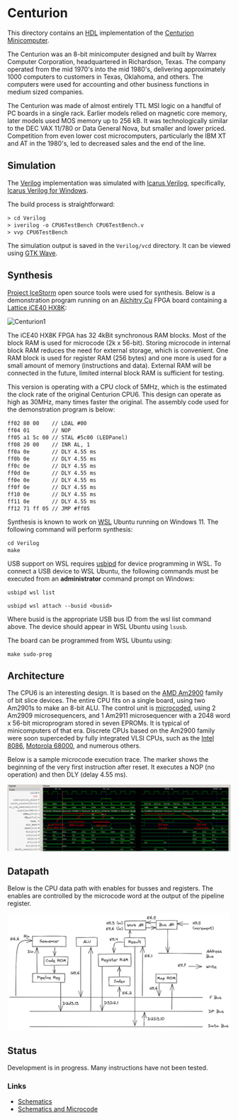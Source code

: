 # Centurion

This directory contains an [HDL](https://en.wikipedia.org/wiki/Hardware_description_language) implementation of the [Centurion Minicomputer](https://github.com/Nakazoto/CenturionComputer/wiki).

The Centurion was an 8-bit minicomputer designed and built by Warrex Computer Corporation, headquartered in Richardson, Texas. The company operated from the mid 1970's into the mid 1980's, delivering approximately 1000 computers to customers in Texas, Oklahoma, and others. The computers were used for accounting and other business functions in medium sized companies.

The Centurion was made of almost entirely TTL MSI logic on a handful of PC boards in a single rack. Earlier models relied on magnetic core memory, later models used MOS memory up to 256 kB. It was technologically similar to the DEC VAX 11/780 or Data General Nova, but smaller and lower priced. Competition from even lower cost microcomputers, particularly the IBM XT and AT in the 1980's, led to decreased sales and the end of the line.

## Simulation

The [Verilog](https://en.wikipedia.org/wiki/Verilog) implementation was simulated with [Icarus Verilog](http://iverilog.icarus.com/), specifically, [Icarus Verilog for Windows](https://bleyer.org/icarus/).

The build process is straightforward:

```
> cd Verilog
> iverilog -o CPU6TestBench CPU6TestBench.v
> vvp CPU6TestBench
```

The simulation output is saved in the ```Verilog/vcd``` directory. It can be viewed using [GTK Wave](http://gtkwave.sourceforge.net/).

## Synthesis

[Project IceStorm](https://clifford.at/icestorm) open source tools were used for synthesis. Below is a demonstration program running on an [Alchitry Cu](https://alchitry.com/boards/cu) FPGA board containing a [Lattice iCE40 HX8K](https://www.latticesemi.com/iCE40):

![Centurion1](images/Centurion3.gif "Running code")

The iCE40 HX8K FPGA has 32 4kBit synchronous RAM blocks. Most of the block RAM is used for microcode (2k x 56-bit). Storing microcode in internal block RAM reduces the need for external storage, which is convenient. One RAM block is used for register RAM (256 bytes) and one more is used for a small amount of memory (instructions and data). External RAM will be connected in the future, limited internal block RAM is sufficient for testing.

This version is operating with a CPU clock of 5MHz, which is the estimated the clock rate of the original Centurion CPU6. This design can operate as high as 30MHz, many times faster the original. The assembly code used for the demonstration program is below:

```
ff02 80 00    // LDAL #00
ff04 01       // NOP
ff05 a1 5c 00 // STAL #5c00 (LEDPanel)
ff08 20 00    // INR AL, 1
ff0a 0e       // DLY 4.55 ms
ff0b 0e       // DLY 4.55 ms
ff0c 0e       // DLY 4.55 ms
ff0d 0e       // DLY 4.55 ms
ff0e 0e       // DLY 4.55 ms
ff0f 0e       // DLY 4.55 ms
ff10 0e       // DLY 4.55 ms
ff11 0e       // DLY 4.55 ms
ff12 71 ff 05 // JMP #ff05
```

Synthesis is known to work on [WSL](https://docs.microsoft.com/en-us/windows/wsl/install) Ubuntu running on Windows 11. The following command will perform synthesis:

```
cd Verilog
make
```

USB support on WSL requires [usbipd](https://devblogs.microsoft.com/commandline/connecting-usb-devices-to-wsl) for device programming in WSL. To connect a USB device to WSL Ubuntu, the following commands must be executed from an **administrator** command prompt on Windows:

```
usbipd wsl list
```
```
usbipd wsl attach --busid <busid>
```

Where busid is the appropriate USB bus ID from the wsl list command above. The device should appear in WSL Ubuntu using ```lsusb```.

The board can be programmed from WSL Ubuntu using:

```
make sudo-prog
```

## Architecture

The CPU6 is an interesting design. It is based on the [AMD Am2900](https://en.wikipedia.org/wiki/AMD_Am2900) family of bit slice devices. The entire CPU fits on a single board, using two Am2901s to make an 8-bit ALU. The control unit is [microcoded](https://en.wikipedia.org/wiki/Microcode), using 2 Am2909 microsequencers, and 1 Am2911 microsequencer with a 2048 word x 56-bit microprogram stored in seven EPROMs. It is typical of minicomputers of that era. Discrete CPUs based on the Am2900 family were soon superceded by fully integrated VLSI CPUs, such as the [Intel 8086](https://en.wikipedia.org/wiki/Intel_8086), [Motorola 68000](https://en.wikipedia.org/wiki/Motorola_68000), and numerous others.

Below is a sample microcode execution trace. The marker shows the beginning of the very first instruction after reset. It executes a NOP (no operation) and then DLY (delay 4.55 ms).

![DCX Instruction](images/NOP_DLY.png "DCX Instruction Execution")

## Datapath

Below is the CPU data path with enables for busses and registers. The enables are controlled by the microcode word at the output of the pipeline register.

![Data path](images/Datapath.png "Data path")

## Status

Development is in progress. Many instructions have not been tested.

### Links

 * [Schematics](https://github.com/Meisaka/CenMiniCom)
 * [Schematics and Microcode](https://github.com/sjsoftware/centurion-cpu6)
